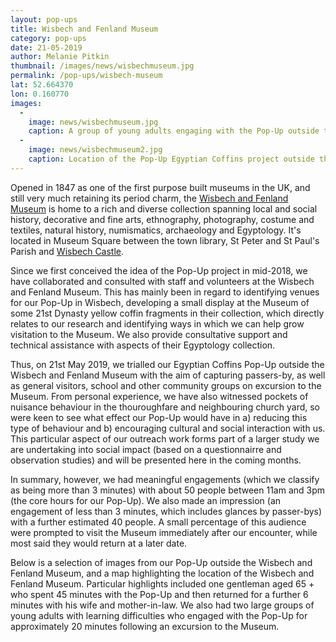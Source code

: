 ```yaml
---
layout: pop-ups
title: Wisbech and Fenland Museum
category: pop-ups
date: 21-05-2019
author: Melanie Pitkin
thumbnail: /images/news/wisbechmuseum.jpg
permalink: /pop-ups/wisbech-museum
lat: 52.664370
lon: 0.160770
images:
  -
    image: news/wisbechmuseum.jpg
    caption: A group of young adults engaging with the Pop-Up outside the Wisbech and Fenland Museum.
  -
    image: news/wisbechmuseum2.jpg
    caption: Location of the Pop-Up Egyptian Coffins project outside the Wisbech and Fenland Museum.
---
```


Opened in 1847 as one of the first purpose built museums in the UK, and still very much retaining its period charm, the [Wisbech and Fenland Museum](https://www.wisbechmuseum.org.uk) is home to a rich and diverse collection spanning local and social history, decorative and fine arts, ethnography, photography, costume and textiles, natural history, numismatics, archaeology and Egyptology. It's located in Museum Square between the town library, St Peter and St Paul's Parish and [Wisbech Castle](http://wisbechcastle.org).   

Since we first conceived the idea of the Pop-Up project in mid-2018, we have collaborated and consulted with staff and volunteers at the Wisbech and Fenland Museum. This has mainly been in regard to identifying venues for our Pop-Up in Wisbech, developing a small display at the Museum of some 21st Dynasty yellow coffin fragments in their collection, which directly relates to our research and identifying ways in which we can help grow visitation to the Museum. We also provide consultative support and technical assistance with aspects of their Egyptology collection.

Thus, on 21st May 2019, we trialled our Egyptian Coffins Pop-Up outside the Wisbech and Fenland Museum with the aim of capturing passers-by, as well as general visitors, school and other community groups on excursion to the Museum. From personal experience, we have also witnessed pockets of nuisance behaviour in the thouroughfare and neighbouring church yard, so were keen to see what effect our Pop-Up would have in a) reducing this type of behaviour and b) encouraging cultural and social interaction with us. This particular aspect of our outreach work forms part of a larger study we are undertaking into social impact (based on a questionnairre and observation studies) and will be presented here in the coming months.

In summary, however, we had meaningful engagements (which we classify as being more than 3 minutes) with about 50 people between 11am and 3pm (the core hours for our Pop-Up). We also made an impression (an engagement of less than 3 minutes, which includes glances by passer-bys) with a further estimated 40 people. A small percentage of this audience were prompted to visit the Museum immediately after our encounter, while most said they would return at a later date.

Below is a selection of images from our Pop-Up outside the Wisbech and Fenland Museum, and a map highlighting the location of the Wisbech and Fenland Museum. Particular highlights included one gentleman aged 65 + who spent 45 minutes with the Pop-Up and then returned for a further 6 minutes with his wife and mother-in-law. We also had two large groups of young adults with learning difficulties who engaged with the Pop-Up for approximately 20 minutes following an excursion to the Museum.
